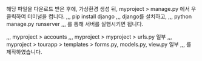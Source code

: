 
해당 파일을 다운로드 받은 후에, 가상환경 생성 뒤,
myproject > manage.py 에서 우클릭하여 터미널을 켭니다.
,,,
pip install django
,,,
django를 설치하고,
,,,
python manage.py runserver
,,,
를 통해 서버를 실행시키면 됩니다.

,,,
myproject > accounts 
,,,
myproject > myproject > urls.py 일부
,,,
myproject > tourapp > templates > forms.py, models.py, view.py 일부
,,,
를 제작하였습니다.
